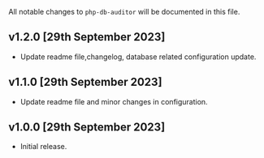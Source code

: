 All notable changes to `php-db-auditor` will be documented in this file.

## v1.2.0 [29th September 2023]

- Update readme file,changelog, database related configuration update.

## v1.1.0 [29th September 2023]

- Update readme file and minor changes in configuration.
## v1.0.0 [29th September 2023]

- Initial release.
